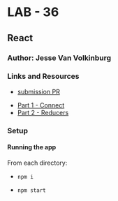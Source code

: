 # LAB - 36

## React

### Author: Jesse Van Volkinburg

### Links and Resources
* [submission PR](http://xyz.com)
- [Part 1 - Connect]()
- [Part 2 - Reducers]()

### Setup

#### Running the app

From each directory:
- `npm i`
* `npm start`

